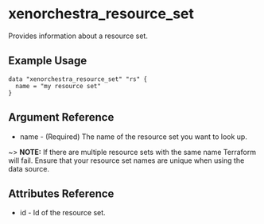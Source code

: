 # xenorchestra_resource_set

Provides information about a resource set.

## Example Usage

```hcl
data "xenorchestra_resource_set" "rs" {
  name = "my resource set"
}
```

## Argument Reference
* name - (Required) The name of the resource set you want to look up.

~> **NOTE:** If there are multiple resource sets with the same name
Terraform will fail. Ensure that your resource set names are unique when
using the data source.


## Attributes Reference
* id - Id of the resource set.
